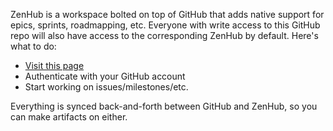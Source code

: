 ZenHub is a workspace bolted on top of GitHub that adds native support for epics, sprints, roadmapping, etc. Everyone with write access to this GitHub repo will also have access to the corresponding ZenHub by default. Here's what to do:

* [Visit this page](https://app.zenhub.com/workspaces/uat-5ff8b877951e50001475fadd/board?repos=327165048)
* Authenticate with your GitHub account
* Start working on issues/milestones/etc.

Everything is synced back-and-forth between GitHub and ZenHub, so you can make artifacts on either.